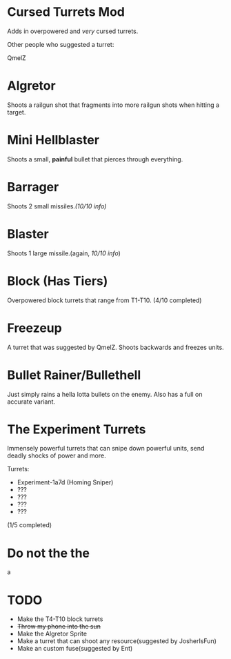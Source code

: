 # Cursed Turrets Mod

Adds in overpowered and *very* cursed turrets.

Other people who suggested a turret:

QmelZ






# Algretor
Shoots a railgun shot that fragments into more railgun shots when hitting a target.

# Mini Hellblaster
Shoots a small, **painful** bullet that pierces through everything.

# Barrager
Shoots 2 small missiles.*(10/10 info)*

# Blaster
Shoots 1 large missile.(again, *10/10 info*)

# Block (Has Tiers)
Overpowered block turrets that range from T1-T10.
(4/10 completed)


# Freezeup
A turret that was suggested by QmelZ. Shoots backwards and freezes units.

# Bullet Rainer/Bullethell
Just simply rains a hella lotta bullets on the enemy. Also has a full on accurate variant.

# The Experiment Turrets
Immensely powerful turrets that can snipe down powerful units, send deadly shocks of power and more.

Turrets:
- Experiment-1a7d (Homing Sniper)
- ???
- ???
- ???
- ???

(1/5 completed)

# Do not the the
a


# TODO
- Make the T4-T10 block turrets
- ~~Throw my phone into the sun~~
- Make the Algretor Sprite
- Make a turret that can shoot any resource(suggested by JosherIsFun)
- Make an custom fuse(suggested by Ent)
